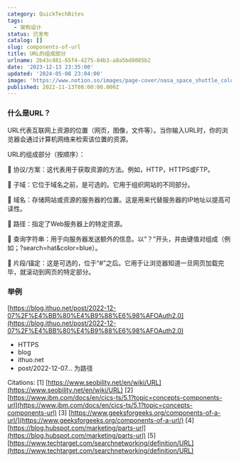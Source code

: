 ```yaml
---
category: QuickTechBites
tags:
  - 架构设计
status: 已发布
catalog: []
slug: components-of-url
title: URL的组成部分
urlname: 2b43c481-65f4-4275-84b3-a8a5bd8085b2
date: '2023-12-13 23:35:00'
updated: '2024-05-08 23:04:00'
image: 'https://www.notion.so/images/page-cover/nasa_space_shuttle_columbia.jpg'
published: 2022-11-13T08:00:00.000Z
---
```


### 什么是URL？


URL代表互联网上资源的位置（网页，图像，文件等）。当你输入URL时，你的浏览器会通过计算机网络来检索该位置的资源。


URL的组成部分（按顺序）：


🔸 协议/方案：这代表用于获取资源的方法。例如，HTTP，HTTPS或FTP。


🔸 子域：它位于域名之前，是可选的。它用于组织网站的不同部分。


🔸 域名：存储网站或资源的服务器的位置。这是用来代替服务器的IP地址以提高可读性。


🔸 路径：指定了Web服务器上的特定资源。


🔸 查询字符串：用于向服务器发送额外的信息。以“？”开头，并由键值对组成（例如；?search=hat&color=blue）。


🔸 片段/锚定：这是可选的，位于“#”之后。它用于让浏览器知道一旦网页加载完毕，就滚动到网页的特定部分。


### 举例


[https://blog.ithuo.net/post/2022-12-07%2F%E4%BB%80%E4%B9%88%E6%98%AFOAuth2.0](https://blog.ithuo.net/post/2022-12-07%2F%E4%BB%80%E4%B9%88%E6%98%AFOAuth2.0)

- HTTPS
- blog
- ithuo.net
- post/2022-12-07… 为路径

Citations:
[1] [https://www.seobility.net/en/wiki/URL](https://www.seobility.net/en/wiki/URL)
[2] [https://www.ibm.com/docs/en/cics-ts/5.1?topic=concepts-components-url](https://www.ibm.com/docs/en/cics-ts/5.1?topic=concepts-components-url)
[3] [https://www.geeksforgeeks.org/components-of-a-url/](https://www.geeksforgeeks.org/components-of-a-url/)
[4] [https://blog.hubspot.com/marketing/parts-url](https://blog.hubspot.com/marketing/parts-url)
[5] [https://www.techtarget.com/searchnetworking/definition/URL](https://www.techtarget.com/searchnetworking/definition/URL)

